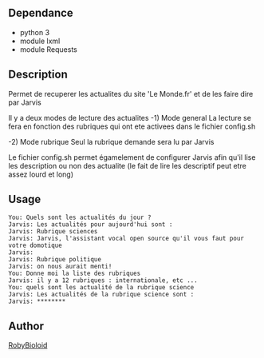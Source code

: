 ## Dependance
- python 3
- module lxml
- module Requests

## Description
Permet de recuperer les actualites du site 'Le Monde.fr' et de les faire dire par Jarvis

Il y a deux modes de lecture des actualites
 -1) Mode general
La lecture se fera en fonction des rubriques qui ont ete activees dans le fichier config.sh

 -2) Mode rubrique
Seul la rubrique demande sera lu par Jarvis


Le fichier config.sh permet égamelement de configurer Jarvis afin qu'il lise les description ou non des actualite
(le fait de lire les descriptif peut etre assez lourd et long)

## Usage
```
You: Quels sont les actualités du jour ?
Jarvis: Les actualités pour aujourd'hui sont :
Jarvis: Rubrique sciences
Jarvis: Jarvis, l'assistant vocal open source qu'il vous faut pour votre domotique
Jarvis:
Jarvis: Rubrique politique
Jarvis: on nous aurait menti!
You: Donne moi la liste des rubriques
Jarvis: il y a 12 rubriques : internationale, etc ...
You: quels sont les actualité de la rubrique science
Jarvis: Les actualités de la rubrique science sont :
Jarvis: ********
```

## Author
[RobyBioloid](https://github.com/RobyBioloid/jarvis-leMonde)
